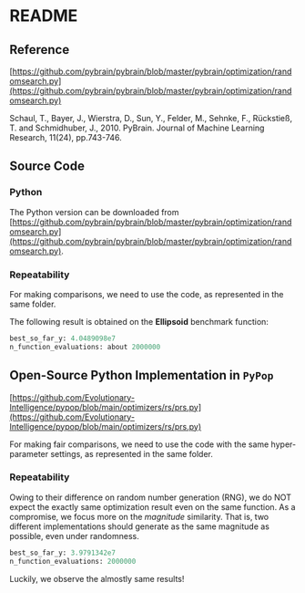 # README

## Reference

[https://github.com/pybrain/pybrain/blob/master/pybrain/optimization/randomsearch.py](https://github.com/pybrain/pybrain/blob/master/pybrain/optimization/randomsearch.py)

Schaul, T., Bayer, J., Wierstra, D., Sun, Y., Felder, M., Sehnke, F., Rückstieß, T. and Schmidhuber, J., 2010. PyBrain. Journal of Machine Learning Research, 11(24), pp.743-746.

## Source Code

### Python

The Python version can be downloaded from [https://github.com/pybrain/pybrain/blob/master/pybrain/optimization/randomsearch.py](https://github.com/pybrain/pybrain/blob/master/pybrain/optimization/randomsearch.py).

### Repeatability

For making comparisons, we need to use the code, as represented in the same folder.

The following result is obtained on the **Ellipsoid** benchmark function:

```python
best_so_far_y: 4.0489098e7
n_function_evaluations: about 2000000
```

## Open-Source Python Implementation in ```PyPop```

[https://github.com/Evolutionary-Intelligence/pypop/blob/main/optimizers/rs/prs.py](https://github.com/Evolutionary-Intelligence/pypop/blob/main/optimizers/rs/prs.py)

For making fair comparisons, we need to use the code with the same hyper-parameter settings, as represented in the same folder.

### Repeatability

Owing to their difference on random number generation (RNG), we do NOT expect the exactly same optimization result even on the same function.
As a compromise, we focus more on the *magnitude* similarity. That is, two different implementations should generate as the same magnitude as possible, even under randomness.

```Python
best_so_far_y: 3.9791342e7
n_function_evaluations: 2000000
```

Luckily, we observe the almostly same results!
